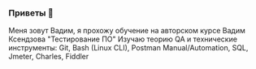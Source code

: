 ### Приветы 👋
Меня зовут Вадим, я прохожу обучение на авторском курсе Вадим Ксендзова "Тестирование ПО"
Изучаю теорию QA и технические инструменты: 
Git,
Bash (Linux CLI),
Postman Manual/Automation,
SQL,
Jmeter,
Charles,
Fiddler
